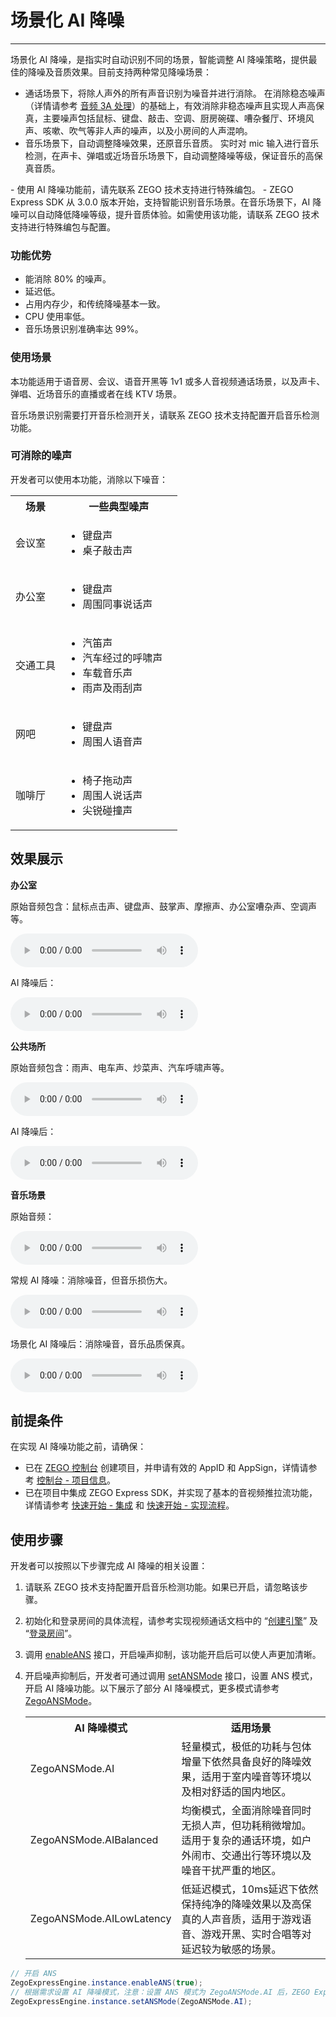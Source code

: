 # 场景化 AI 降噪

- - -

场景化 AI 降噪，是指实时自动识别不同的场景，智能调整 AI 降噪策略，提供最佳的降噪及音质效果。目前支持两种常见降噪场景：
- 通话场景下，将除人声外的所有声音识别为噪音并进行消除。
在消除稳态噪声（详情请参考 [音频 3A 处理](https://doc-zh.zego.im/article/15213)）的基础上，有效消除非稳态噪声且实现人声高保真，主要噪声包括鼠标、键盘、敲击、空调、厨房碗碟、嘈杂餐厅、环境风声、咳嗽、吹气等非人声的噪声，以及小房间的人声混响。
- 音乐场景下，自动调整降噪效果，还原音乐音质。
实时对 mic 输入进行音乐检测，在声卡、弹唱或近场音乐场景下，自动调整降噪等级，保证音乐的高保真音质。

<Warning title="注意">
- 使用 AI 降噪功能前，请先联系 ZEGO 技术支持进行特殊编包。
- ZEGO Express SDK 从 3.0.0 版本开始，支持智能识别音乐场景。在音乐场景下，AI 降噪可以自动降低降噪等级，提升音质体验。如需使用该功能，请联系 ZEGO 技术支持进行特殊编包与配置。
</Warning>

### 功能优势

- 能消除 80% 的噪声。
- 延迟低。
- 占用内存少，和传统降噪基本一致。
- CPU 使用率低。
- 音乐场景识别准确率达 99%。


### 使用场景

本功能适用于语音房、会议、语音开黑等 1v1 或多人音视频通话场景，以及声卡、弹唱、近场音乐的直播或者在线 KTV 场景。

<Warning title="注意">
音乐场景识别需要打开音乐检测开关，请联系 ZEGO 技术支持配置开启音乐检测功能。
</Warning>


### 可消除的噪声

开发者可以使用本功能，消除以下噪音：

<table>
  <colgroup>
    <col width="30%"/>
    <col width="70%"/>
  </colgroup>
  <tbody><tr>
    <th>场景</th>
    <th>一些典型噪声</th>
  </tr>
  <tr>
    <td>会议室</td>
    <td><ul><li>键盘声</li><li>桌子敲击声</li></ul></td>
  </tr>
  <tr>
    <td>办公室</td>
    <td><ul><li>键盘声</li><li>周围同事说话声</li></ul></td>
  </tr>
  <tr>
    <td>交通工具</td>
    <td><ul>
<li>汽笛声</li>
<li>汽车经过的呼啸声</li>
<li>车载音乐声</li>
<li>雨声及雨刮声</li>
</ul></td>
  </tr>
  <tr>
    <td>网吧</td>
    <td><ul>
<li>键盘声</li>
<li>周围人语音声</li>
</ul></td>
  </tr>
  <tr>
    <td>咖啡厅</td>
    <td><ul>
<li>椅子拖动声</li>
<li>周围人说话声</li>
<li>尖锐碰撞声</li>
</ul></td>
  </tr>
</tbody></table>

## 效果展示

**办公室**

原始音频包含：鼠标点击声、键盘声、鼓掌声、摩擦声、办公室嘈杂声、空调声等。

<audio src="https://doc-media.zego.im/sdk-doc/doc/video/Express_Video_SDK/Audio/office_noise_original.mp3" controls>您的浏览器不支持 audio 标签。</audio>

AI 降噪后：

<audio src="https://doc-media.zego.im/sdk-doc/doc/video/Express_Video_SDK/Audio/office_noise_AIDenoise.mp3" controls>您的浏览器不支持 audio 标签。</audio>

**公共场所**

原始音频包含：雨声、电车声、炒菜声、汽车呼啸声等。

<audio src="https://doc-media.zego.im/sdk-doc/doc/video/Express_Video_SDK/Audio/public_noise_original.mp3" controls>您的浏览器不支持 audio 标签。</audio>

AI 降噪后：

<audio src="https://doc-media.zego.im/sdk-doc/doc/video/Express_Video_SDK/Audio/public_noise_AIDenoise.mp3" controls>您的浏览器不支持 audio 标签。</audio>


**音乐场景**

原始音频：

<audio src="https://doc-media.zego.im/sdk-doc/doc/video/Express_Video_SDK/Audio/Original_audio.mp3" controls>您的浏览器不支持 audio 标签。</audio>

常规 AI 降噪：消除噪音，但音乐损伤大。

<audio src="https://doc-media.zego.im/sdk-doc/doc/video/Express_Video_SDK/Audio/Conventional_AI_noise_reduction_effect.mp3" controls>您的浏览器不支持 audio 标签。</audio>

场景化 AI 降噪后：消除噪音，音乐品质保真。

<audio src="https://doc-media.zego.im/sdk-doc/doc/video/Express_Video_SDK/Audio/Scenario_based_AI_noise_reduction_effect.mp3" controls>您的浏览器不支持 audio 标签。</audio>
## 前提条件

在实现 AI 降噪功能之前，请确保：

- 已在 [ZEGO 控制台](https://console.zego.im) 创建项目，并申请有效的 AppID 和 AppSign，详情请参考 [控制台 - 项目信息](/console/project-info)。
- 已在项目中集成 ZEGO Express SDK，并实现了基本的音视频推拉流功能，详情请参考 [快速开始 - 集成](https://doc-zh.zego.im/article/1241) 和 [快速开始 - 实现流程](https://doc-zh.zego.im/article/7634)。


## 使用步骤

开发者可以按照以下步骤完成 AI 降噪的相关设置：

1. 请联系 ZEGO 技术支持配置开启音乐检测功能。如果已开启，请忽略该步骤。

2. 初始化和登录房间的具体流程，请参考实现视频通话文档中的 “[创建引擎](https://doc-zh.zego.im/article/7634#CreateEngine)” 及 “[登录房间](https://doc-zh.zego.im/article/7634#createroom)”。

3. 调用 [enableANS](https://doc-zh.zego.im/unique-api/express-video-sdk/zh/dart_flutter/zego_express_engine/ZegoExpressEnginePreprocess/enableANS.html) 接口，开启噪声抑制，该功能开启后可以使人声更加清晰。

4. 开启噪声抑制后，开发者可通过调用 [setANSMode](https://doc-zh.zego.im/unique-api/express-video-sdk/zh/dart_flutter/zego_express_engine/ZegoExpressEnginePreprocess/setANSMode.html) 接口，设置 ANS 模式，开启 AI 降噪功能。以下展示了部分 AI 降噪模式，更多模式请参考 [ZegoANSMode](https://doc-zh.zego.im/unique-api/express-video-sdk/zh/dart_flutter/zego_express_engine/ZegoANSMode.html)。

    <table>

    <tbody><tr>
    <th>AI 降噪模式</th>
    <th>适用场景</th>
    </tr>
    <tr>
    <td>ZegoANSMode.AI</td>
    <td>轻量模式，极低的功耗与包体增量下依然具备良好的降噪效果，适用于室内噪音等环境以及相对舒适的国内地区。</td>
    </tr>
    <tr>
    <td>ZegoANSMode.AIBalanced</td>
    <td>均衡模式，全面消除噪音同时无损人声，但功耗稍微增加。适用于复杂的通话环境，如户外闹市、交通出行等环境以及噪音干扰严重的地区。</td>
    </tr>
    <tr>
    <td>ZegoANSMode.AILowLatency</td>
    <td>低延迟模式，10ms延迟下依然保持纯净的降噪效果以及高保真的人声音质，适用于游戏语音、游戏开黑、实时合唱等对延迟较为敏感的场景。</td>
    </tr>
    </tbody></table>

```java
// 开启 ANS
ZegoExpressEngine.instance.enableANS(true);
// 根据需求设置 AI 降噪模式，注意：设置 ANS 模式为 ZegoANSMode.AI 后，ZEGO Express SDK 会强制关闭瞬态噪声抑制 [enableTransientANS]
ZegoExpressEngine.instance.setANSMode(ZegoANSMode.AI);
```
